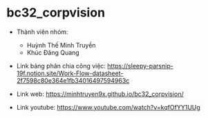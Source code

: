 # bc32_corpvision
- Thành viên nhóm:
  + Huỳnh Thế Minh Truyền
  + Khúc Đăng Quang

- Link bảng phân chia công việc: https://sleepy-parsnip-19f.notion.site/Work-Flow-datasheet-2f7598c80e364e1fb34016497594963c

- Link web: https://minhtruyen9x.github.io/bc32_corpvision/

- Link youtube: https://www.youtube.com/watch?v=kqfOfYY1UUg
